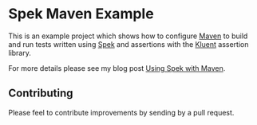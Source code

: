 # Spek Maven Example

This is an example project which shows how to configure [Maven](https://maven.apache.org/) to build and run tests written using [Spek](https://jetbrains.github.io/spek/) and assertions with the [Kluent](https://github.com/MarkusAmshove/Kluent) assertion library.

For more details please see my blog post [Using Spek with Maven](http://www.catalystcomputing.co.uk/rob-westwood/2016/10/testing/using-spek-with-maven/).

## Contributing

Please feel to contribute improvements by sending by a pull request.
